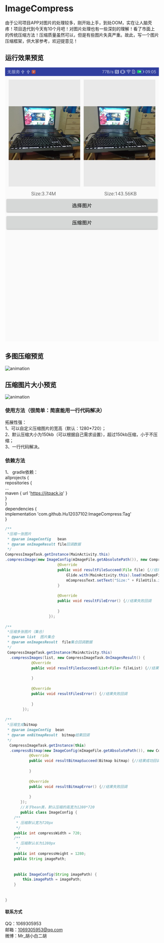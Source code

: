 # ImageCompress
由于公司项目APP对图片的处理较多，刚开始上手，到处OOM，实在让人脑壳疼！项目迭代到今天有10个月吧！对图片处理也有一些深刻的理解！看了市面上的传统压缩方法！压缩质量虽然可以，但是有些图片失真严重。故此，写一个图片压缩框架，供大家参考，欢迎提意见！
## 运行效果预览
![压缩运行效果预览](./preview.jpg)
## 多图压缩预览
![animation](./multiple_compress_image.gif)
## 压缩图片大小预览
![animation](./compress_image_size.gif)
### 使用方法（很简单：简直能用一行代码解决）
拓展性强：
</br>1、可以自定义压缩图片的宽高（默认：1280*720）；
</br>2、默认压缩大小为150kb（可以根据自己需求设置），超过150kb压缩，小于不压缩；
</br>3、一行代码解决。
### 依赖方法
1、 gradle依赖：
</br>allprojects {
		</br>repositories {
			</br>...
			</br>maven { url 'https://jitpack.io' }
		</br>}
	</br>}
  </br>
  dependencies {
	      </br>  implementation 'com.github.Hu12037102:ImageCompress:Tag'
	</br>}
	
```java
/**
 *压缩一张图片
 * @param imageConfig   bean
 * @param onImageResult file回调数据
 */
CompressImageTask.getInstance(MainActivity.this)
.compressImage(new ImageConfig(mImageFile.getAbsolutePath()), new CompressImageTask.OnImageResult() {
                        @Override
                        public void resultFileSucceed(File file) {//结果成功回调
                            Glide.with(MainActivity.this).load(mImageFile).into(mCompressImageView);
                            mCompressText.setText("Size:" + FileUtils.imageSize(file.length()));
                        }

                        @Override
                        public void resultFileError() {//结果失败回调
                            
                        }
                    });
                    
/**
 *压缩多张图片（集合）
 * @param list  图片集合
 * @param onImagesResult  file集合回调数据
 */
 CompressImageTask.getInstance(MainActivity.this)
  .compressImages(list, new CompressImageTask.OnImagesResult() {
            @Override
            public void resultFilesSucceed(List<File> fileList) {//结果成功回调

            }

            @Override
            public void resultFilesError() {//结果失败回调

            }
        });
        
/**
 *压缩生成bitmap
 * @param imageConfig  bean
 * @param onBitmapResult  bitmap结果回调
 */ 
  CompressImageTask.getInstance(this)
  .compressBitmap(new ImageConfig(mImageFile.getAbsolutePath()), new CompressImageTask.OnBitmapResult() {
           @Override
           public void resultBitmapSucceed(Bitmap bitmap) {//结果成功回调

           }

           @Override
           public void resultBitmapError() {//结果失败回调

           }
       });
       //关于bean类，默认压缩的高宽为1280*720
       public class ImageConfig {
    /**
     * 压缩默认宽为720px
     */
    public int compressWidth = 720;
    /**
     * 压缩默认长为1280px
     */
    public int compressHeight = 1280;
    public String imagePath;


    public ImageConfig(String imagePath) {
        this.imagePath = imagePath;
    }


}
```
#### 联系方式
QQ：1069305953
</br>邮箱：1069305953@qq.com
</br>微博：Mr_胡小白二胡


